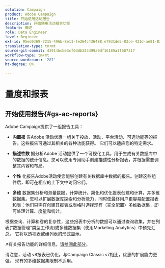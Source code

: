 ```yaml
---
solution: Campaign
product: Adobe Campaign
title: 开始使用活动报告
description: 开始使用活动报告功能
feature: 概述
role: Data Engineer
level: Beginner
exl-id: 95ed0369-7215-496b-8e11-fe264c436488,e7931de5-83ce-431d-ae81-83793d257550
translation-type: tm+mt
source-git-commit: 43914bcbe3cf0ddb323d99a9df16189a1f687317
workflow-type: tm+mt
source-wordcount: '287'
ht-degree: 0%

---
```


# 量度和报表

## 开始使用报告{#gs-ac-reports}

Adobe Campaign提供了一组报告工具：

* **内置报**
告Adobe 活动优惠一组关于投放、活动、平台活动、可选功能等的报告。这些报告可通过其相关的各种功能获得。 它们可以适应您的特定需求。

* **描述性数**
据分析Adobe 活动提供了一个可视化工具，用于生成有关数据库中的数据的统计信息。您可以使用专用助手创建描述性分析报表，并根据需要调整其内容和布局。

* **个性**
化报告Adobe活动使您能够创建有关数据库中数据的报告。创建这些组件后，即可在相应的上下文中访问它们。

* **多维**
数据集分析和测量数据，计算统计，简化和优化报表创建和计算，并多维数据集。您可以扩展数据库探索和分析能力，同时使最终用户更容易配置报表和表：他们只需在创建其报表或表格时选择现有（完全配置）多维数据集，即可处理计算、度量和统计。

根据查询、计算和卷的复杂性，这些报表中分析的数据可以通过查询收集，并在列表(“数据管理”类型工作流)或多维数据集（使用Marketing Analytics）中预先汇总。 它将以透视表或组列表的形式显示。


:arrow_upper_right:有关报告功能的详细信息，[请参阅此部分](https://experienceleague.adobe.com/docs/campaign-classic/using/reporting/reporting-in-adobe-campaign/about-adobe-campaign-reporting-tools.html)。

请注意，活动 v8报表已优化，与Campaign Classic v7相比，优惠的扩展能力更强。 现有的多维数据集限制不适用。

